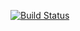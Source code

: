 [![Build Status](https://travis-ci.org/sebinsua/things-i-would-never-do.png)](https://travis-ci.org/sebinsua/things-i-would-never-do)
